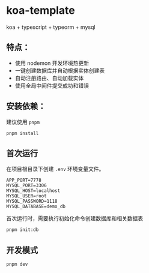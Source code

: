 # koa-template

koa + typescript + typeorm + mysql

## 特点：

- 使用 nodemon 开发环境热更新
- 一键创建数据库并自动根据实体创建表
- 自动注册路由、自动加载实体
- 使用全局中间件提交成功和错误

## 安装依赖：

建议使用 `pnpm`

```sh
pnpm install
```

## 首次运行

在项目根目录下创建 `.env` 环境变量文件。

```
APP_PORT=7778
MYSQL_PORT=3306
MYSQL_HOST=localhost
MYSQL_USER=root
MYSQL_PASSWORD=1118
MYSQL_DATABASE=demo_db

```

首次运行时，需要执行初始化命令创建数据库和相关数据表

```sh
pnpm init:db
```

## 开发模式

```sh
pnpm dev
```

